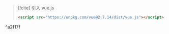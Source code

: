 

> [!cite] 引入 vue.js
> ```html
> <script src="https://unpkg.com/vue@2.7.14/dist/vue.js"></script>
> ```

^a2f17f
